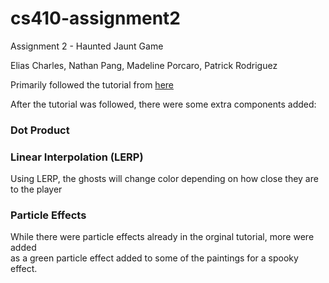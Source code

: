 # cs410-assignment2
Assignment 2 - Haunted Jaunt Game

Elias Charles, Nathan Pang, Madeline Porcaro, Patrick Rodriguez

Primarily followed the tutorial from [here](https://learn.unity.com/project/john-lemon-s-haunted-jaunt-3d-beginner)

After the tutorial was followed, there were some extra components added:

### Dot Product

### Linear Interpolation (LERP)
Using LERP, the ghosts will change color depending on how close they are to the player

### Particle Effects
While there were particle effects already in the orginal tutorial, more were added  
as a green particle effect added to some of the paintings for a spooky effect. 

